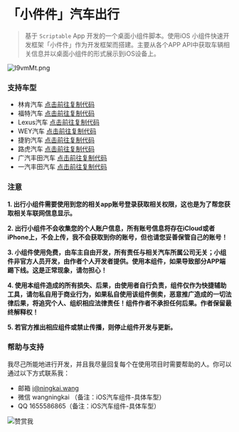 # 「小件件」汽车出行



> 基于 `Scriptable` App 开发的一个桌面小组件脚本。使用iOS 小组件快速开发框架「小件件」作为开发框架而搭建。主要从各个APP API中获取车辆相关信息并以桌面小组件的形式展示到iOS设备上。


![I9vmMt.png](https://s6.jpg.cm/2021/11/10/I9vmMt.png)



### 支持车型

- 林肯汽车 [点击前往复制代码](https://scriptable.ningkai.wang/lincoln.html)
- 福特汽车 [点击前往复制代码](https://scriptable.ningkai.wang/ford.html)
- Lexus汽车 [点击前往复制代码](https://scriptable.ningkai.wang/lexus.html)
- WEY汽车 [点击前往复制代码](https://scriptable.ningkai.wang/wey.html)
- 捷豹汽车 [点击前往复制代码](https://scriptable.ningkai.wang/jaguar.html)
- 路虎汽车 [点击前往复制代码](https://scriptable.ningkai.wang/landrover.html)
- 广汽丰田汽车 [点击前往复制代码](https://scriptable.ningkai.wang/gtmc.html)
- 一汽丰田汽车 [点击前往复制代码](https://scriptable.ningkai.wang/ftms.html)

### 注意

**1. 出行小组件需要使用到您的相关app账号登录获取相关权限，这也是为了帮您获取相关车联网信息显示。**

**2. 出行小组件不会收集您的个人账户信息，所有账号信息将存在iCloud或者iPhone上，不会上传，我不会获取到你的账号，但也请您妥善保管自己的账号！**

**3. 小组件使用免费，由车主自由开发，所有责任与相关汽车所属公司无关；小组件非官方人员开发，由作者个人开发者提供。使用本组件，如果导致部分APP端踢下线。这是正常现象，请勿担心！**

**4. 使用本组件造成的所有损失、后果，由使用者自行负责，组件仅作为快捷辅助工具，请勿私自用于商业行为，如果私自使用该组件倒卖，恶意推广造成的一切法律后果，将追究个人、组织相应法律责任！组件作者不承担任何后果。作者保留最终解释权！**

**5. 若官方推出相应组件或禁止传播，则停止组件开发与更新。**


### 帮助与支持

我尽己所能地进行开发，并且我尽量回复每个在使用项目时需要帮助的人。你可以通过以下方式联系我：

- 邮箱 [i@ningkai.wang](mailto:i@ningkai.wang)
- 微信 wangningkai （备注：iOS汽车组件-具体车型）
- QQ 1655586865（备注：iOS汽车组件-具体车型）




![赞赏我](https://z3.ax1x.com/2021/11/12/IDrIRf.md.jpg)
